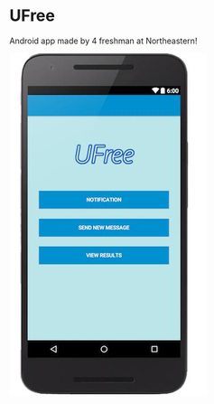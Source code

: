 # UFree
Android app made by 4 freshman at Northeastern!

![alt tag](https://github.com/l-tn3314/UFree/raw/master/14442569_1204354019634580_1233533297_n.png)
